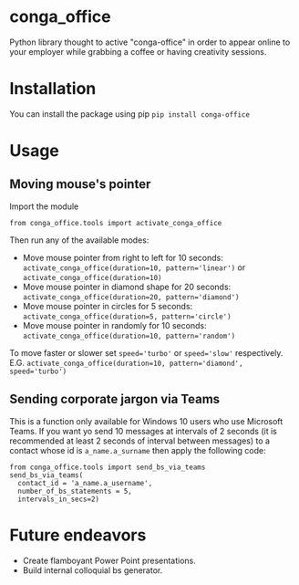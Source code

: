 # conga_office
Python library thought to active "conga-office" in order to appear online to your employer while grabbing a coffee or  having creativity sessions.

# Installation
You can install the package using pip
`pip install conga-office`

# Usage
## Moving mouse's pointer
Import the module

`from conga_office.tools import activate_conga_office`

Then run any of the available modes:
* Move mouse pointer from right to left for 10 seconds: `activate_conga_office(duration=10, pattern='linear')` or `activate_conga_office(duration=10)` 
* Move mouse pointer in diamond shape for 20 seconds: `activate_conga_office(duration=20, pattern='diamond')`
* Move mouse pointer in circles for 5 seconds: `activate_conga_office(duration=5, pattern='circle')`
* Move mouse pointer in randomly for 10 seconds: `activate_conga_office(duration=10, pattern='random')`

To move faster or slower set `speed='turbo'` or `speed='slow'` respectively. E.G.
`activate_conga_office(duration=10, pattern='diamond', speed='turbo')`

## Sending corporate jargon via Teams
This is a function only available for Windows 10 users who use Microsoft Teams. If you want yo send 
10 messages at intervals of 2 seconds (it is recommended at least 2 seconds of interval between messages)
to a contact whose id is `a_name.a_surname` then apply the following code:

```
from conga_office.tools import send_bs_via_teams
send_bs_via_teams(
  contact_id = 'a_name.a_username', 
  number_of_bs_statements = 5, 
  intervals_in_secs=2)
```

# Future endeavors
* Create flamboyant Power Point presentations.
* Build internal colloquial bs generator.
